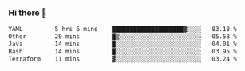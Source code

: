 ### Hi there 👋

<!--START_SECTION:waka-->

```txt
YAML         5 hrs 6 mins    ████████████████████▓░░░░   83.18 %
Other        20 mins         █▒░░░░░░░░░░░░░░░░░░░░░░░   05.58 %
Java         14 mins         █░░░░░░░░░░░░░░░░░░░░░░░░   04.01 %
Bash         14 mins         █░░░░░░░░░░░░░░░░░░░░░░░░   03.95 %
Terraform    11 mins         ▓░░░░░░░░░░░░░░░░░░░░░░░░   03.24 %
```

<!--END_SECTION:waka-->

<!--
**jerry-shao/jerry-shao** is a ✨ _special_ ✨ repository because its `README.md` (this file) appears on your GitHub profile.

Here are some ideas to get you started:

- 🔭 I’m currently working on ...
- 🌱 I’m currently learning ...
- 👯 I’m looking to collaborate on ...
- 🤔 I’m looking for help with ...
- 💬 Ask me about ...
- 📫 How to reach me: ...
- 😄 Pronouns: ...
- ⚡ Fun fact: ...
-->
